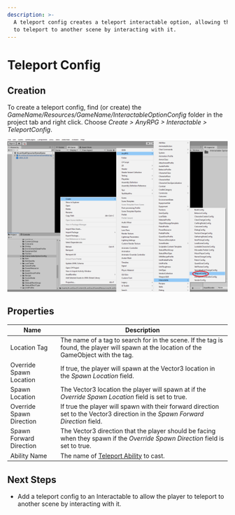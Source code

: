 ```yaml
---
description: >-
  A teleport config creates a teleport interactable option, allowing the player
  to teleport to another scene by interacting with it.
---
```


# Teleport Config

## Creation

To create a teleport config, find (or create) the _GameName/Resources/GameName/InteractableOptionConfig_ folder in the project tab and right click.  Choose _Create > AnyRPG > Interactable > TeleportConfig_.

![](<../../.gitbook/assets/image (1).png>)

## Properties

| Name                     | Description                                                                                                                               |
| ------------------------ | ----------------------------------------------------------------------------------------------------------------------------------------- |
| Location Tag             | The name of a tag to search for in the scene.  If the tag is found, the player will spawn at the location of the GameObject with the tag. |
| Override Spawn Location  | If true, the player will spawn at the Vector3 location in the _Spawn Location_ field.                                                     |
| Spawn Location           | The Vector3 location the player will spawn at if the _Override Spawn Location_ field is set to true.                                      |
| Override Spawn Direction | If true the player will spawn with their forward direction set to the Vector3 direction in the _Spawn Forward Direction_ field.           |
| Spawn Forward Direction  | The Vector3 direction that the player should be facing when they spawn if the _Override Spawn Direction_ field is set to true.            |
| Ability Name             | The name of [Teleport Ability](../abilities/) to cast.                                                                                    |

## Next Steps

* Add a teleport config to an Interactable to allow the player to teleport to another scene by interacting with it.
